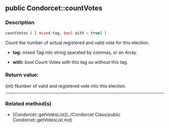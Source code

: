 ## public Condorcet::countVotes

### Description    

```php
countVotes ( [ mixed tag, bool with = true] )
```

Count the number of actual registered and valid vote for this election.    
- **tag:** *mixed* Tag into string sparated by commas, or an Array.

- **with:** *bool* Count Votes with this tag ou without this tag.



### Return value:   

(int) Number of valid and registered vote into this election.


---------------------------------------

### Related method(s)      

* [Condorcet::getVotesList](../Condorcet Class/public Condorcet::getVotesList.md)    
